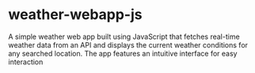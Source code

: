 # weather-webapp-js
A simple weather web app built using JavaScript that fetches real-time weather data from an API and displays the current weather conditions for any searched location. The app features an intuitive interface for easy interaction
